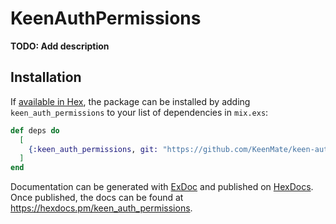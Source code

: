 # KeenAuthPermissions

**TODO: Add description**

## Installation

If [available in Hex](https://hex.pm/docs/publish), the package can be installed
by adding `keen_auth_permissions` to your list of dependencies in `mix.exs`:

```elixir
def deps do
  [
    {:keen_auth_permissions, git: "https://github.com/KeenMate/keen-auth-permissions.git"}
  ]
end
```

Documentation can be generated with [ExDoc](https://github.com/elixir-lang/ex_doc)
and published on [HexDocs](https://hexdocs.pm). Once published, the docs can
be found at <https://hexdocs.pm/keen_auth_permissions>.

